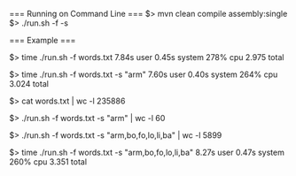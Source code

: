 === Running on Command Line ===
$> mvn clean compile assembly:single 
$> ./run.sh -f <file-name> -s <comma seperate search string>

=== Example ===

$>  time ./run.sh -f words.txt
7.84s user 0.45s system 278% cpu 2.975 total

$> time ./run.sh -f words.txt -s "arm"
7.60s user 0.40s system 264% cpu 3.024 total

$> cat words.txt | wc -l
235886

$> ./run.sh -f words.txt -s "arm" | wc -l
60

$> ./run.sh -f words.txt -s "arm,bo,fo,lo,li,ba" | wc -l
5899

$> time ./run.sh -f words.txt -s "arm,bo,fo,lo,li,ba"
8.27s user 0.47s system 260% cpu 3.351 total

